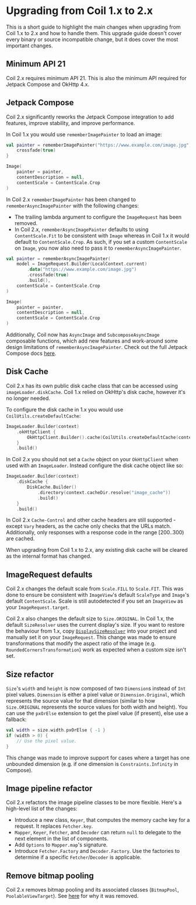 # Upgrading from Coil 1.x to 2.x

This is a short guide to highlight the main changes when upgrading from Coil 1.x to 2.x and how to handle them. This upgrade guide doesn't cover every binary or source incompatible change, but it does cover the most important changes.

## Minimum API 21

Coil 2.x requires minimum API 21. This is also the minimum API required for Jetpack Compose and OkHttp 4.x.

## Jetpack Compose

Coil 2.x significantly reworks the Jetpack Compose integration to add features, improve stability, and improve performance.

In Coil 1.x you would use `rememberImagePainter` to load an image:

```kotlin
val painter = rememberImagePainter("https://www.example.com/image.jpg") {
    crossfade(true)
}

Image(
    painter = painter,
    contentDescription = null,
    contentScale = ContentScale.Crop
)
```

In Coil 2.x `rememberImagePainter` has been changed to `rememberAsyncImagePainter` with the following changes:

- The trailing lambda argument to configure the `ImageRequest` has been removed.
- In Coil 2.x, `rememberAsyncImagePainter` defaults to using `ContentScale.Fit` to be consistent with `Image` whereas in Coil 1.x it would default to `ContentScale.Crop`. As such, if you set a custom `ContentScale` on `Image`, you now also need to pass it to `rememberAsyncImagePainter`.

```kotlin
val painter = rememberAsyncImagePainter(
    model = ImageRequest.Builder(LocalContext.current)
        .data("https://www.example.com/image.jpg")
        .crossfade(true)
        .build(),
    contentScale = ContentScale.Crop
)

Image(
    painter = painter,
    contentDescription = null,
    contentScale = ContentScale.Crop
)
```

Additionally, Coil now has `AsyncImage` and `SubcomposeAsyncImage` composable functions, which add new features and work-around some design limitations of `rememberAsyncImagePainter`. Check out the full Jetpack Compose docs [here](compose.md).

## Disk Cache

Coil 2.x has its own public disk cache class that can be accessed using `imageLoader.diskCache`. Coil 1.x relied on OkHttp's disk cache, however it's no longer needed.

To configure the disk cache in 1.x you would use `CoilUtils.createDefaultCache`:

```kotlin
ImageLoader.Builder(context)
    .okHttpClient {
        OkHttpClient.Builder().cache(CoilUtils.createDefaultCache(context)).build()
    }
    .build()
```

In Coil 2.x you should not set a `Cache` object on your `OkHttpClient` when used with an `ImageLoader`. Instead configure the disk cache object like so:

```kotlin
ImageLoader.Builder(context)
    .diskCache {
        DiskCache.Builder()
            .directory(context.cacheDir.resolve("image_cache"))
            .build()
    }
    .build()
```

In Coil 2.x `Cache-Control` and other cache headers are still supported - except `Vary` headers, as the cache only checks that the URLs match. Additionally, only responses with a response code in the range [200..300) are cached.

When upgrading from Coil 1.x to 2.x, any existing disk cache will be cleared as the internal format has changed.

## ImageRequest defaults

Coil 2.x changes the default scale from `Scale.FILL` to `Scale.FIT`. This was done to ensure be consistent with `ImageView`'s default `ScaleType` and `Image`'s default `ContentScale`. Scale is still autodetected if you set an `ImageView` as your `ImageRequest.target`.

Coil 2.x also changes the default size to `Size.ORIGINAL`. In Coil 1.x, the default `SizeResolver` uses the current display's size. If you want to restore the behaviour from 1.x, copy [`DisplaySizeResolver`](https://github.com/coil-kt/coil/blob/1.x/coil-base/src/main/java/coil/size/DisplaySizeResolver.kt) into your project and manually set it on your `ImageRequest`. This change was made to ensure transformations that modify the aspect ratio of the image (e.g. `RoundedCornersTransformation`) work as expected when a custom size isn't set.

## Size refactor

`Size`'s `width` and `height` is now composed of two `Dimension`s instead of `Int` pixel values. `Dimension` is either a pixel value or `Dimension.Original`, which represents the source value for that dimension (similar to how `Size.ORIGINAL` represents the source values for both width and height). You can use the `pxOrElse` extension to get the pixel value (if present), else use a fallback:

```kotlin
val width = size.width.pxOrElse { -1 }
if (width > 0) {
    // Use the pixel value.
}
```

This change was made to improve support for cases where a target has one unbounded dimension (e.g. if one dimension is `Constraints.Infinity` in Compose).

## Image pipeline refactor

Coil 2.x refactors the image pipeline classes to be more flexible. Here's a high-level list of the changes:

- Introduce a new class, `Keyer`, that computes the memory cache key for a request. It replaces `Fetcher.key`.
- `Mapper`, `Keyer`, `Fetcher`, and `Decoder` can return `null` to delegate to the next element in the list of components.
- Add `Options` to `Mapper.map`'s signature.
- Introduce `Fetcher.Factory` and `Decoder.Factory`. Use the factories to determine if a specific `Fetcher`/`Decoder` is applicable.

## Remove bitmap pooling

Coil 2.x removes bitmap pooling and its associated classes (`BitmapPool`, `PoolableViewTarget`). See [here](https://github.com/coil-kt/coil/discussions/1186#discussioncomment-2305528) for why it was removed.
